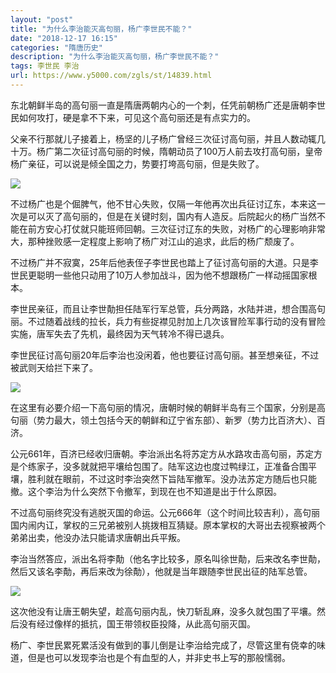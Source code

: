 ```yaml
---
layout: "post"
title: "为什么李治能灭高句丽，杨广李世民不能？"
date: "2018-12-17 16:15"
categories: "隋唐历史"
description: "为什么李治能灭高句丽，杨广李世民不能？"
tags: 李世民 李治
url: https://www.y5000.com/zgls/st/14839.html
---
```






东北朝鲜半岛的高句丽一直是隋唐两朝内心的一个刺，任凭前朝杨广还是唐朝李世民如何攻打，硬是拿不下来，可见这个高句丽还是有点实力的。

父亲不行那就儿子接着上，杨坚的儿子杨广曾经三次征讨高句丽，并且人数动辄几十万。杨广第二次征讨高句丽的时候，隋朝动员了100万人前去攻打高句丽，皇帝杨广亲征，可以说是倾全国之力，势要打垮高句丽，但是失败了。

![](https://img.y5000.com/uploads/allimg/170223/8-1F2231J52J31.jpg)

不过杨广也是个倔脾气，他不甘心失败，仅隔一年他再次出兵征讨辽东，本来这一次是可以灭了高句丽的，但是在关键时刻，国内有人造反。后院起火的杨广当然不能在前方安心打仗就只能班师回朝。三次征讨辽东的失败，对杨广的心理影响非常大，那种挫败感一定程度上影响了杨广对江山的追求，此后的杨广颓废了。

不过杨广并不寂寞，25年后他表侄子李世民也踏上了征讨高句丽的大道。只是李世民更聪明一些他只动用了10万人参加战斗，因为他不想跟杨广一样动摇国家根本。

李世民亲征，而且让李世勣担任陆军行军总管，兵分两路，水陆并进，想合围高句丽。不过随着战线的拉长，兵力有些捉襟见肘加上几次该冒险军事行动的没有冒险实施，唐军失去了先机，最终因为天气转冷不得已退兵。

李世民征讨高句丽20年后李治也没闲着，他也要征讨高句丽。甚至想亲征，不过被武则天给拦下来了。

![](https://img.y5000.com/uploads/allimg/170223/8-1F2231J53C49.jpg)

在这里有必要介绍一下高句丽的情况，唐朝时候的朝鲜半岛有三个国家，分别是高句丽（势力最大，领土包括今天的朝鲜和辽宁省东部）、新罗（势力比百济大）、百济。

公元661年，百济已经收归唐朝。李治派出名将苏定方从水路攻击高句丽，苏定方是个练家子，没多就就把平壤给包围了。陆军这边也度过鸭绿江，正准备合围平壤，胜利就在眼前，不过这时李治突然下旨陆军撤军。没办法苏定方随后也只能撤。这个李治为什么突然下令撤军，到现在也不知道是出于什么原因。

不过高句丽终究没有逃脱灭国的命运。公元666年（这个时间比较吉利），高句丽国内闹内讧，掌权的三兄弟被别人挑拨相互猜疑。原本掌权的大哥出去视察被两个弟弟出卖，他没办法只能请求唐朝出兵平叛。

李治当然答应，派出名将李勣（他名字比较多，原名叫徐世勣，后来改名李世勣，然后又该名李勣，再后来改为徐勣），他就是当年跟随李世民出征的陆军总管。

![](https://img.y5000.com/uploads/allimg/170223/8-1F2231J5434S.jpg)

这次他没有让唐王朝失望，趁高句丽内乱，快刀斩乱麻，没多久就包围了平壤。然后没有经过像样的抵抗，国王带领权臣投降，从此高句丽灭国。

杨广、李世民累死累活没有做到的事儿倒是让李治给完成了，尽管这里有侥幸的味道，但是也可以发现李治也是个有血型的人，并非史书上写的那般懦弱。
